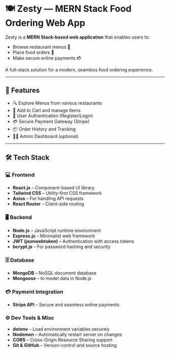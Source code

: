 # 🍽️ Zesty — MERN Stack Food Ordering Web App

Zesty is a **MERN Stack-based web application** that enables users to:
- Browse restaurant menus 🍕  
- Place food orders 🛒  
- Make secure online payments 💳  

A full-stack solution for a modern, seamless food ordering experience.

---

## 🚀 Features

- 🔍 Explore Menus from various restaurants
- 🛒 Add to Cart and manage items
- 🔐 User Authentication (Register/Login)
- 💳 Secure Payment Gateway (Stripe)
- 📦 Order History and Tracking
- 🧑‍💼 Admin Dashboard (optional)

---

## 🛠️ Tech Stack

### 💻 Frontend
- **React.js** – Component-based UI library
- **Tailwind CSS** – Utility-first CSS framework
- **Axios** – For handling API requests
- **React Router** – Client-side routing

### 🖥️ Backend
- **Node.js** – JavaScript runtime environment
- **Express.js** – Minimalist web framework
- **JWT (jsonwebtoken)** – Authentication with access tokens
- **bcrypt.js** – For password hashing and security

### 🗄️ Database
- **MongoDB** – NoSQL document database
- **Mongoose** – to model data in Node.js

### 💳 Payment Integration
- **Stripe API** – Secure and seamless online payments

### ⚙️ Dev Tools & Misc
- **dotenv** – Load environment variables securely
- **Nodemon** – Automatically restart server on changes
- **CORS** – Cross-Origin Resource Sharing support
- **Git & GitHub** – Version control and source hosting
